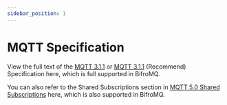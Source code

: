 ```yaml
---
sidebar_position: 1
---
```


# MQTT Specification

View the full text of the [MQTT 3.1.1](https://public.dhe.ibm.com/software/dw/webservices/ws-mqtt/mqtt-v3r1.html) or [MQTT 3.1.1](http://docs.oasis-open.org/mqtt/mqtt/v3.1.1/os/mqtt-v3.1.1-os.html) (Recommend) Specification here, which is full supported in BifroMQ.

You can also refer to the Shared Subscriptions section in [MQTT 5.0 Shared Subscriptions](https://docs.oasis-open.org/mqtt/mqtt/v5.0/os/mqtt-v5.0-os.html#_Toc3901250) here, which is also supported in BifroMQ.

